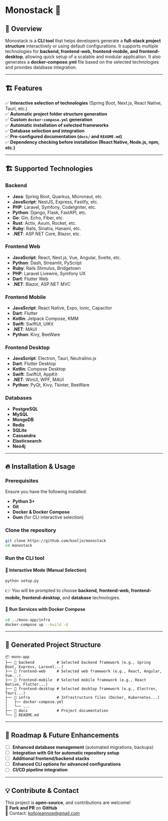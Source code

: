 # **Monostack 🚀**

## 📌 Overview
Monostack is a **CLI tool** that helps developers generate a **full-stack project structure** interactively or using default configurations. It supports multiple technologies for **backend, frontend-web, frontend-mobile, and frontend-desktop**, allowing quick setup of a scalable and modular application. It also generates a **docker-compose.yml** file based on the selected technologies and provides database integration.

---

## 🏗 **Features**
✅ **Interactive selection of technologies** (Spring Boot, Next.js, React Native, Tauri, etc.)  
✅ **Automatic project folder structure generation**  
✅ **Custom `docker-compose.yml` generation**  
✅ **Automatic installation of selected frameworks**  
✅ **Database selection and integration**  
✅ **Pre-configured documentation (`docs/` and `README.md`)**  
✅ **Dependency checking before installation (React Native, Node.js, npm, etc.)**  

---

## 🏗 Supported Technologies
### **Backend**
- **Java**: Spring Boot, Quarkus, Micronaut, etc.
- **JavaScript**: NestJS, Express, Fastify, etc.
- **PHP**: Laravel, Symfony, CodeIgniter, etc.
- **Python**: Django, Flask, FastAPI, etc.
- **Go**: Gin, Echo, Fiber, etc.
- **Rust**: Actix, Axum, Rocket, etc.
- **Ruby**: Rails, Sinatra, Hanami, etc.
- **.NET**: ASP.NET Core, Blazor, etc.

### **Frontend Web**
- **JavaScript**: React, Next.js, Vue, Angular, Svelte, etc.
- **Python**: Dash, Streamlit, PyScript
- **Ruby**: Rails Stimulus, Bridgetown
- **PHP**: Laravel Livewire, Symfony UX
- **Dart**: Flutter Web
- **.NET**: Blazor, ASP.NET MVC

### **Frontend Mobile**
- **JavaScript**: React Native, Expo, Ionic, Capacitor
- **Dart**: Flutter
- **Kotlin**: Jetpack Compose, KMM
- **Swift**: SwiftUI, UIKit
- **.NET**: MAUI
- **Python**: Kivy, BeeWare

### **Frontend Desktop**
- **JavaScript**: Electron, Tauri, Neutralino.js
- **Dart**: Flutter Desktop
- **Kotlin**: Compose Desktop
- **Swift**: SwiftUI, AppKit
- **.NET**: WinUI, WPF, MAUI
- **Python**: PyQt, Kivy, Tkinter, BeeWare

### **Databases**
- **PostgreSQL**
- **MySQL**
- **MongoDB**
- **Redis**
- **SQLite**
- **Cassandra**
- **Elasticsearch**
- **Neo4j**

---

## 🔥 **Installation & Usage**
### **Prerequisites**
Ensure you have the following installed:
- **Python 3+**
- **Git**
- **Docker & Docker Compose**
- **Gum** (for CLI interactive selection)

### **Clone the repository**
```bash
git clone https://github.com/kooljo/monostack
cd monostack
```

### **Run the CLI tool**
#### 🔹 **Interactive Mode (Manual Selection)**
```bash
python setup.py
```
👉 You will be prompted to choose **backend, frontend-web, frontend-mobile, frontend-desktop**, and **database** technologies.

#### 🔹 **Run Services with Docker Compose**
```bash
cd ../mono-app/infra
docker-compose up --build -d
```

---

## 📂 **Generated Project Structure**
```
📦 mono-app
├── 📁 backend          # Selected backend framework (e.g., Spring Boot, Express, Laravel...)
├── 📁 frontend-web     # Selected web framework (e.g., React, Angular, Vue...)
├── 📁 frontend-mobile  # Selected mobile framework (e.g., React Native, Flutter...)
├── 📁 frontend-desktop # Selected desktop framework (e.g., Electron, Tauri...)
├── 📁 infra            # Infrastructure files (Docker, Kubernetes...)
│   ├── docker-compose.yml
│   └── ...
├── 📁 docs             # Project documentation
└── 📜 README.md
```

---

## 📌 Roadmap & Future Enhancements
- [ ] **Enhanced database management** (automated migrations, backups)
- [ ] **Integration with Git for automatic repository setup**
- [ ] **Additional frontend/backend stacks**
- [ ] **Enhanced CLI options for advanced configurations**
- [ ] **CI/CD pipeline integration**

---

## 💡 **Contribute & Contact**
This project is **open-source**, and contributions are welcome!  
👥 **Fork and PR** on **GitHub**  
📩 Contact: [kollojeannoe@gmail.com](mailto:kollojeannoe@gmail.com)

